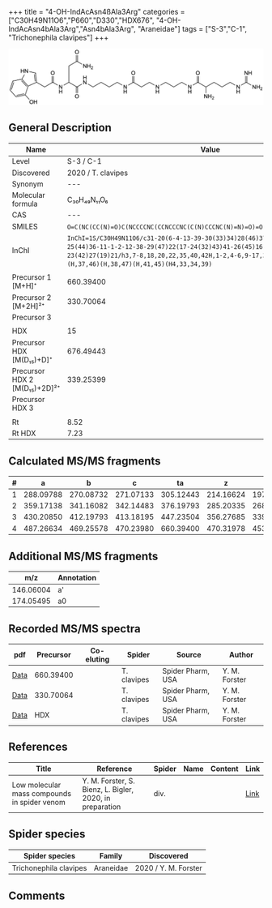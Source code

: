 +++
title = "4-OH-IndAcAsn4ßAla3Arg"
categories = ["C30H49N11O6","P660","D330","HDX676",
"4-OH-IndAcAsn4bAla3Arg","Asn4bAla3Arg",
"Araneidae"]
tags = ["S-3","C-1",
"Trichonephila clavipes"]
+++

![](/img/4-OH-IndAcAsn4bAla3Arg.png)

## General Description

| Name                       | Value              |
|----------------------------|--------------------|
| Level                      | S-3 / C-1          |
| Discovered                 | 2020 / T. clavipes |
| Synonym                    | ---                |
| Molecular formula          | C₃₀H₄₉N₁₁O₆                   |
| CAS                        | ---                |
| SMILES | `O=C(NC(CC(N)=O)C(NCCCCNC(CCNCCCNC(C(N)CCCNC(N)=N)=O)=O)=O)CC1=CNC2=C1C(O)=CC=C2`  |
| InChI  | `InChI=1S/C30H49N11O6/c31-20(6-4-13-39-30(33)34)28(46)37-14-5-10-35-15-9-25(44)36-11-1-2-12-38-29(47)22(17-24(32)43)41-26(45)16-19-18-40-21-7-3-8-23(42)27(19)21/h3,7-8,18,20,22,35,40,42H,1-2,4-6,9-17,31H2,(H2,32,43)(H,36,44)(H,37,46)(H,38,47)(H,41,45)(H4,33,34,39)`  |
|                            |                    |
| Precursor 1 [M+H]⁺         | 660.39400                   |
| Precursor 2 [M+2H]²⁺       | 330.70064                   |
| Precursor 3                |                    |
|                            |                    |
| HDX                        | 15                   |
| Precursor HDX   [M(D₁₅)+D]⁺   | 676.49443                   |
| Precursor HDX 2 [M(D₁₅)+2D]²⁺ | 339.25399                   |
| Precursor HDX 3            |                    |
|                            |                    |
| Rt                         | 8.52                   |
| Rt HDX                     | 7.23                   |

## Calculated MS/MS fragments

| # | a         | b         | c         | ta        | z         | y         | tz        |
|---|-----------|-----------|-----------|-----------|-----------|-----------|-----------|
| 1 | 288.09788 | 270.08732 | 271.07133 | 305.12443 | 214.16624 | 197.13969 | 231.19279 |
| 2 | 359.17138 | 341.16082 | 342.14483 | 376.19793 | 285.20335 | 268.17680 | 302.22990 |
| 3 | 430.20850 | 412.19793 | 413.18195 | 447.23504 | 356.27685 | 339.25030 | 373.30340 |
| 4 | 487.26634 | 469.25578 | 470.23980 | 660.39400 | 470.31978 | 453.29323 | 487.34633 |

## Additional MS/MS fragments

| m/z | Annotation |
|-----|------------|
| 146.06004    | a'   |
| 174.05495    | a0   |

## Recorded MS/MS spectra

| pdf                                             | Precursor | Co-eluting | Spider      | Source                       | Author        |
|-------------------------------------------------|-----------|------------|-------------|------------------------------|---------------|
| [Data](/pdf/N-clavipes/660_4-OH-IndAcAsn4bAla3Arg_Nc.pdf) | 660.39400 |           | T. clavipes | Spider Pharm, USA | Y. M. Forster |
| [Data](/pdf/N-clavipes/660_4-OH-IndAcAsn4bAla3Arg_Nc_2.pdf) | 330.70064 |           | T. clavipes | Spider Pharm, USA | Y. M. Forster |
| [Data](/pdf/N-clavipes/660_4-OH-IndAcAsn4bAla3Arg_Nc_HDX.pdf) | HDX |           | T. clavipes | Spider Pharm, USA | Y. M. Forster |


## References

| Title | Reference | Spider | Name | Content | Link |
|-------|-----------|--------|------|---------|------|
| Low molecular mass compounds in spider venom      | Y. M. Forster, S. Bienz, L. Bigler, 2020, in preparation          | div.       |   |   | [Link](unknown) |

## Spider species

| Spider species     | Family     | Discovered           |
|--------------------|------------|----------------------|
| Trichonephila clavipes | Araneidae | 2020 / Y. M. Forster |


## Comments